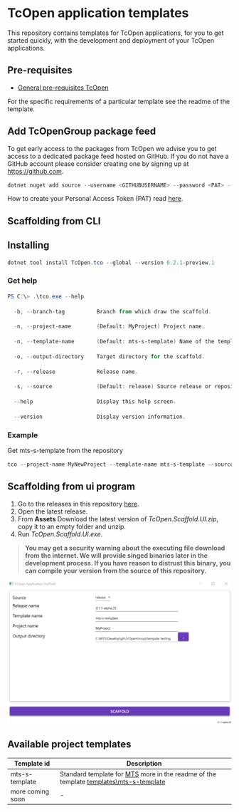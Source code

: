 # TcOpen application templates

This repository contains templates for TcOpen applications, for you to get started quickly, with the development and deployment of your TcOpen applications.

## Pre-requisites

- [General pre-requisites TcOpen](https://github.com/TcOpenGroup/TcOpen#prerequisites)

For the specific requirements of a particular template see the readme of the template.

## Add TcOpenGroup package feed

To get early access to the packages from TcOpen we advise you to get access to a dedicated package feed hosted on GitHub. 
If you do not have a GitHub account please consider creating one by signing up at https://github.com.

~~~PowerShell
dotnet nuget add source --username <GITHUBUSERNAME> --password <PAT> --store-password-in-clear-text --name github-tcopen "https://nuget.pkg.github.com/TcOpenGroup/index.json"
~~~

How to create your Personal Access Token (PAT) read [here](https://docs.github.com/en/authentication/keeping-your-account-and-data-secure/creating-a-personal-access-token).

## Scaffolding from CLI

## Installing

~~~Powershell
dotnet tool install TcOpen.tco --global --version 0.2.1-preview.1
~~~

### Get help

~~~Powershell
PS C:\> .\tco.exe --help

  -b, --branch-tag          Branch from which draw the scaffold.

  -n, --project-name        (Default: MyProject) Project name.

  -n, --template-name       (Default: mts-s-template) Name of the template from which the project will be scaffolded.

  -o, --output-directory    Target directory for the scaffold.

  -r, --release             Release name.

  -s, --source              (Default: release) Source release or repository

  --help                    Display this help screen.

  --version                 Display version information.

~~~

### Example

Get mts-s-template from the repository
~~~Powershell
tco --project-name MyNewProject --template-name mts-s-template --source repository --release 0.2.0-alpha.9
~~~

## Scaffolding from ui program

1. Go to the releases in this repository [here](https://github.com/TcOpenGroup/tcopen-app-templates/releases).
1. Open the latest release. 
1. From **Assets** Download the latest version of *TcOpen.Scaffold.UI.zip*, copy it to an empty folder and unzip.
1. Run *TcOpen.Scaffold.UI.exe*. 

> **You may get a security warning about the executing file download from the internet. We will provide singed binaries later in the development process. If you have reason to distrust this binary, you can compile your version from the source of this repository.**


![](assets/pics/scaffolder-ui.png)

## Available project templates

|    Template id    |                                           Description                                            |
| ----------------- | ------------------------------------------------------------------------------------------------ |
| mts-s-template    | Standard template for [MTS](https://www.mts.sk/en/) more in the readme of the template  [templates\mts-s-template](templates/mts-s-template/t/README.md)|
| more coming soon | -                                                                                                |






